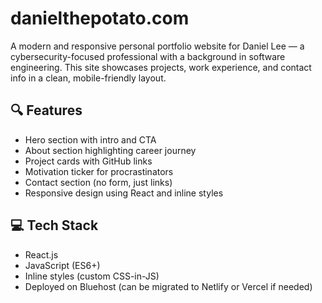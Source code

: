 # danielthepotato.com

A modern and responsive personal portfolio website for Daniel Lee — a cybersecurity-focused professional with a background in software engineering. This site showcases projects, work experience, and contact info in a clean, mobile-friendly layout.

## 🔍 Features

- Hero section with intro and CTA
- About section highlighting career journey
- Project cards with GitHub links
- Motivation ticker for procrastinators
- Contact section (no form, just links)
- Responsive design using React and inline styles

## 💻 Tech Stack

- React.js
- JavaScript (ES6+)
- Inline styles (custom CSS-in-JS)
- Deployed on Bluehost (can be migrated to Netlify or Vercel if needed)


